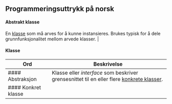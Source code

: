 ## Programmeringsuttrykk på norsk

#### Abstrakt klasse

En [klasse](#klasse) som må arves for å kunne instansieres. Brukes typisk for å dele grunnfunksjonalitet mellom arvede klasser. |

#### Klasse

| Ord | Beskrivelse |
|-|-|
| #### Abstraksjon | Klasse eller _interface_ som beskriver grensesnittet til en eller flere [konkrete klasser](#konkret-klasse). |
| #### Konkret klasse | |
